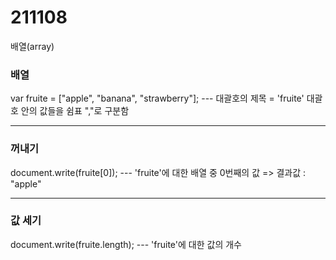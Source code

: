 # 211108
 배열(array)
### 배열
var fruite = ["apple", "banana", "strawberry"]; --- 대괄호의 제목 = 'fruite'
대괄호 안의 값들을 쉼표 ","로 구분함

<hr>

### 꺼내기
document.write(fruite[0]); --- 'fruite'에 대한 배열 중 0번째의 값
=> 결과값 : "apple"

<hr>

### 값 세기
document.write(fruite.length); --- 'fruite'에 대한 값의 개수